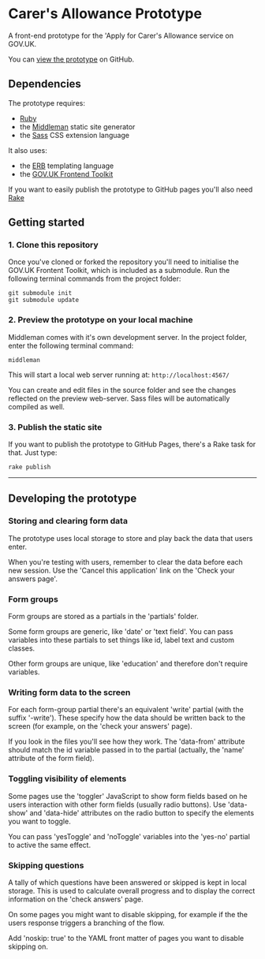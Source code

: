 # Carer's Allowance Prototype

A front-end prototype for the 'Apply for Carer's Allowance service on GOV.UK.

You can [view the prototype](http://thomasmooredwp.github.io/carers-allowance-prototype/) on GitHub.


## Dependencies

The prototype requires:

* [Ruby](https://www.ruby-lang.org/en/)
* the [Middleman](http://middlemanapp.com) static site generator
* the [Sass](http://sass-lang.com/) CSS extension language

It also uses:

* the [ERB](http://middlemanapp.com/basics/templates/) templating language
* the [GOV.UK Frontend Toolkit](https://github.com/alphagov/govuk_frontend_toolkit)

If you want to easily publish the prototype to GitHub pages you'll also need [Rake](http://rake.rubyforge.org/)

## Getting started

### 1. Clone this repository

Once you've cloned or forked the repository you'll need to initialise the GOV.UK Frontent Toolkit, which is included as a submodule. Run the following terminal commands from the project folder:

	git submodule init
	git submodule update


### 2. Preview the prototype on your local machine

Middleman comes with it's own development server. In the project folder, enter the following terminal command:

	middleman

This will start a local web server running at: `http://localhost:4567/`

You can create and edit files in the source folder and see the changes reflected on the preview web-server. Sass files will be automatically compiled as well.

### 3. Publish the static site

If you want to publish the prototype to GitHub Pages, there's a Rake task for that. Just type:

	rake publish

---

## Developing the prototype


### Storing and clearing form data

The prototype uses local storage to store and play back the data that users enter.

When you're testing with users, remember to clear the data before each new session. Use the 'Cancel this application' link on the 'Check your answers page'.


### Form groups

Form groups are stored as a partials in the 'partials' folder.

Some form groups are generic, like 'date' or 'text field'. You can pass variables into these partials to set things like id, label text and custom classes.

Other form groups are unique, like 'education' and therefore don't require variables.


### Writing form data to the screen

For each form-group partial there's an equivalent 'write' partial (with the suffix '-write'). These specify how the data should be written back to the screen (for example, on the 'check your answers' page).

If you look in the files you'll see how they work. The 'data-from' attribute should match the id variable passed in to the partial (actually, the 'name' attribute of the form field).


### Toggling visibility of elements

Some pages use the 'toggler' JavaScript to show form fields based on he users interaction with other form fields (usually radio buttons). Use 'data-show' and 'data-hide' attributes on the radio button to specify the elements you want to toggle.

You can pass 'yesToggle' and 'noToggle' variables into the 'yes-no' partial to active the same effect.


### Skipping questions

A tally of which questions have been answered or skipped is kept in local storage. This is used to calculate overall progress and to display the correct information on the 'check answers' page.

On some pages you might want to disable skipping, for example if the the users response triggers a branching of the flow.

Add 'noskip: true' to the YAML front matter of pages you want to disable skipping on.













